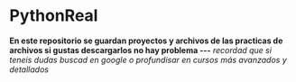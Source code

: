 # PythonReal
**En este repositorio se guardan proyectos y archivos de las practicas de archivos si gustas descargarlos no hay problema
---**
*recordad que si teneis dudas buscad en google o profundisar en cursos más avanzados y detallados*


